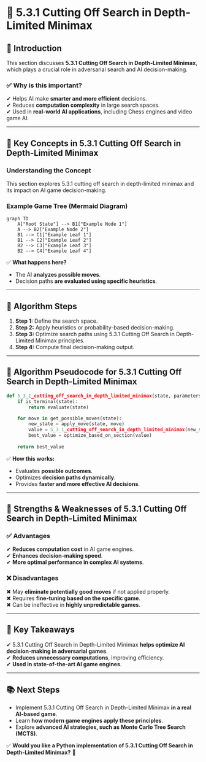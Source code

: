# **📖 5.3.1 Cutting Off Search in Depth-Limited Minimax**

## **📌 Introduction**
This section discusses **5.3.1 Cutting Off Search in Depth-Limited Minimax**, which plays a crucial role in adversarial search and AI decision-making. 

### **✅ Why is this important?**
✔ Helps AI make **smarter and more efficient** decisions.  
✔ Reduces **computation complexity** in large search spaces.  
✔ Used in **real-world AI applications**, including Chess engines and video game AI.

---

## **🔹 Key Concepts in 5.3.1 Cutting Off Search in Depth-Limited Minimax**

### **Understanding the Concept**
This section explores 5.3.1 cutting off search in depth-limited minimax and its impact on AI game decision-making.

### **Example Game Tree (Mermaid Diagram)**
```mermaid
graph TD
    A["Root State"] --> B1["Example Node 1"]
    A --> B2["Example Node 2"]
    B1 --> C1["Example Leaf 1"]
    B1 --> C2["Example Leaf 2"]
    B2 --> C3["Example Leaf 3"]
    B2 --> C4["Example Leaf 4"]
```
✅ **What happens here?**
- The AI **analyzes possible moves**.
- Decision paths **are evaluated using specific heuristics**.

---

## **🔹 Algorithm Steps**
1. **Step 1:** Define the search space.
2. **Step 2:** Apply heuristics or probability-based decision-making.
3. **Step 3:** Optimize search paths using 5.3.1 Cutting Off Search in Depth-Limited Minimax principles.
4. **Step 4:** Compute final decision-making output.

---

## **🔹 Algorithm Pseudocode for 5.3.1 Cutting Off Search in Depth-Limited Minimax**
```python
def 5_3_1_cutting_off_search_in_depth_limited_minimax(state, parameters):
    if is_terminal(state):
        return evaluate(state)

    for move in get_possible_moves(state):
        new_state = apply_move(state, move)
        value = 5_3_1_cutting_off_search_in_depth_limited_minimax(new_state, updated_parameters)
        best_value = optimize_based_on_section(value)
    
    return best_value
```
✅ **How this works:**  
- Evaluates **possible outcomes**.  
- Optimizes **decision paths dynamically**.  
- Provides **faster and more effective AI decisions**.

---

## **🔹 Strengths & Weaknesses of 5.3.1 Cutting Off Search in Depth-Limited Minimax**
### ✅ **Advantages**
✔ **Reduces computation cost** in AI game engines.  
✔ **Enhances decision-making speed**.  
✔ **More optimal performance in complex AI systems**.

### ❌ **Disadvantages**
✖ May **eliminate potentially good moves** if not applied properly.  
✖ Requires **fine-tuning based on the specific game**.  
✖ Can be ineffective in **highly unpredictable games**.

---

## **🔹 Key Takeaways**
✔ 5.3.1 Cutting Off Search in Depth-Limited Minimax **helps optimize AI decision-making in adversarial games**.  
✔ **Reduces unnecessary computations**, improving efficiency.  
✔ **Used in state-of-the-art AI game engines**.  

---

## **📚 Next Steps**
- Implement 5.3.1 Cutting Off Search in Depth-Limited Minimax **in a real AI-based game**.  
- Learn **how modern game engines apply these principles**.  
- Explore **advanced AI strategies, such as Monte Carlo Tree Search (MCTS)**.  

✅ **Would you like a Python implementation of 5.3.1 Cutting Off Search in Depth-Limited Minimax?** 🚀  
